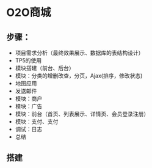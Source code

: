 # O2O商城

## 步骤： ##
- 项目需求分析（最终效果展示、数据库的表结构设计）
- TP5的使用
- 模块搭建（前台、后台）
- 模块：分类的增删改查，分页，Ajax(排序，修改状态)
- 地图应用
- 发送邮件
- 模块：商户
- 模块：广告
- 模块：前台（首页、列表展示、详情页、会员登录注册）
- 模块：支付、支付
- 调试：日志
- 总结

## 搭建 ##
